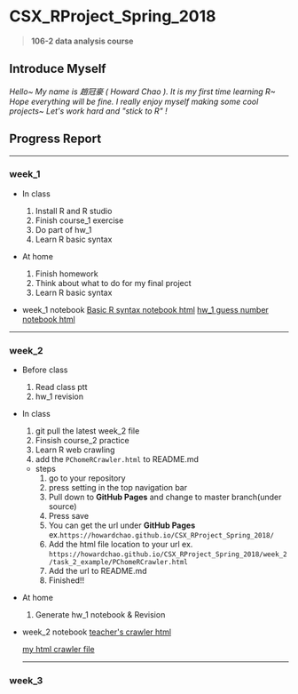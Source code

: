 # CSX_RProject_Spring_2018
> **106-2 data analysis course**

## Introduce Myself
*Hello~ My name is 趙冠豪 ( Howard Chao ).
It is my first time learning R~ Hope everything will be fine.
I really enjoy myself making some cool projects~
Let's work hard and "stick to R" !*

## Progress Report
---
### week_1

* In class
  1. Install R and R studio
  2. Finish course_1 exercise
  3. Do part of hw_1
  4. Learn R basic syntax
  
* At home
  1. Finish homework
  2. Think about what to do for my final project
  3. Learn R basic syntax
  
* week_1 notebook
  [Basic R syntax notebook html](https://howardchao.github.io/CSX_RProject_Spring_2018/week_1/self_practice_1/Basic_practice.html)
  [hw_1 guess number notebook html](https://howardchao.github.io/CSX_RProject_Spring_2018/week_1/hw_1/guess_number_R_notebook.html) 

---
  
### week_2
* Before class
  1. Read class ptt
  2. hw_1 revision

* In class
  1. git pull the latest week_2 file
  2. Finsish course_2 practice
  3. Learn R web crawling
  3. add the `PChomeRCrawler.html` to README.md
    * steps
      1. go to your repository
      2. press setting in the top navigation bar
      3. Pull down to **GitHub Pages** and change to master branch(under source)
      4. Press save
      5. You can get the url under **GitHub Pages** ex.`https://howardchao.github.io/CSX_RProject_Spring_2018/`
      6. Add the html file location to your url ex. `https://howardchao.github.io/CSX_RProject_Spring_2018/week_2/task_2_example/PChomeRCrawler.html`
      7. Add the url to README.md
      8. Finished!!
 
* At home
  1. Generate hw_1 notebook & Revision
 
* week_2 notebook
  [teacher's crawler html](https://howardchao.github.io/CSX_RProject_Spring_2018/week_2/task_2_example/PChomeRCrawler.html)
  
  [my html crawler file](https://howardchao.github.io/CSX_RProject_Spring_2018/week_2/task_2_self_practice/practice_3.html)
  
  ---
  
### week_3
